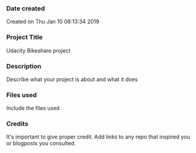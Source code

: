 ### Date created
Created on Thu Jan 10 08:13:34 2019

### Project Title
Udacity Bikeshare project

### Description
Describe what your project is about and what it does

### Files used
Include the files used

### Credits
It's important to give proper credit. Add links to any repo that inspired you or blogposts you consulted.
